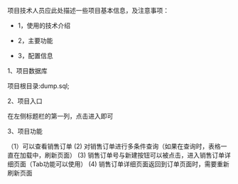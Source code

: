 ﻿项目技术人员应此处描述一些项目基本信息，及注意事项：

* 1，使用的技术介绍

* 2，主要功能

* 3，配置信息

1、项目数据库

项目根目录:dump.sql;

2、项目入口

在左侧标题栏的第一列，点击进入即可

3、项目功能

（1）可以查看销售订单
 (2) 对销售订单进行多条件查询（如果在查询时，表格一直在加载中，刷新页面）
 (3) 销售订单号与新建按钮可以被点击，进入销售订单详细页面（Tab功能可以使用）
 (4) 销售订单详细页面返回到订单页面时，需要重新刷新页面